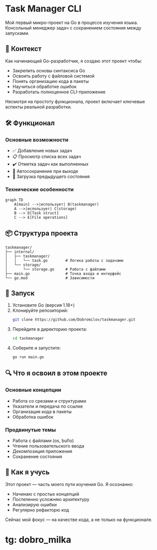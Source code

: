 
# Task Manager CLI

Мой первый микро-проект на Go в процессе изучения языка. Консольный менеджер задач с сохранением состояния между запусками.

## 🧠 Контекст

Как начинающий Go-разработчик, я создаю этот проект чтобы:
- Закрепить основы синтаксиса Go
- Освоить работу с файловой системой
- Понять организацию кода в пакеты
- Научиться обработке ошибок
- Разработать полноценное CLI-приложение

Несмотря на простоту функционала, проект включает ключевые аспекты реальной разработки.

## 🛠 Функционал

### Основные возможности
- ✅ Добавление новых задач
- 📋 Просмотр списка всех задач
- ✔️ Отметка задач как выполненных
- 💾 Автосохранение при выходе
- 🔄 Загрузка предыдущего состояния

### Технические особенности
```mermaid
graph TD
    A[main] -->|использует| B(taskmanager)
    A -->|использует| C(storage)
    B --> D[Task struct]
    C --> E[File operations]
```

## 📦 Структура проекта

```
taskmanager/
├── internal/
│   ├── taskmanager/
│   │   └── task.go        # Логика работы с задачами
│   └── storage/
│       └── storage.go     # Работа с файлами
├── main.go                # Точка входа и интерфейс
└── go.mod                 # Зависимости
```

## 🚀 Запуск

1. Установите Go (версия 1.18+)
2. Клонируйте репозиторий:
   ```bash
   git clone https://github.com/Dobromilov/taskmanager.git
   ```
3. Перейдите в директорию проекта:
   ```bash
   cd taskmanager
   ```
4. Соберите и запустите:
   ```bash
   go run main.go
   ```

## 🔍 Что я освоил в этом проекте

### Основные концепции
- Работа со срезами и структурами
- Указатели и передача по ссылке
- Организация кода в пакеты
- Обработка ошибок

### Продвинутые темы
- Работа с файлами (os, bufio)
- Чтение пользовательского ввода
- Декомпозиция приложения
- Сохранение состояния


## 🤝 Как я учусь

Этот проект — часть моего пути изучения Go. Я осознанно:
- Начинаю с простых концепций
- Постепенно усложняю архитектуру
- Анализирую ошибки
- Регулярно рефакторю код

Сейчас мой фокус — на качестве кода, а не только на функционале.

# tg: dobro_milka
